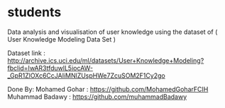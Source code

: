 # students

Data analysis and visualisation of user knowledge using the dataset of ( User Knowledge Modeling Data Set )

Dataset link : http://archive.ics.uci.edu/ml/datasets/User+Knowledge+Modeling?fbclid=IwAR3tfduwlL5iocAW-_GpR1ZlOXc6CcJAIiMNlZUspHWe7ZcuSOM2F1Cy2go

Done By:
Mohamed Gohar : https://github.com/MohamedGoharFCIH
Muhammad Badawy : https://github.com/muhammadBadawy

